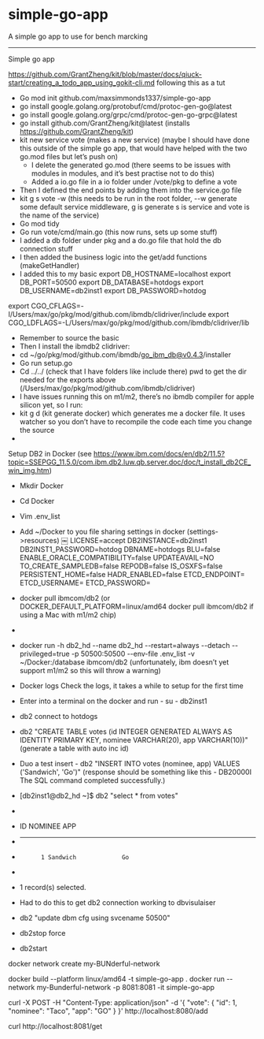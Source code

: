 # simple-go-app
A simple go app to use for bench marcking



--------

Simple go app

https://github.com/GrantZheng/kit/blob/master/docs/qiuck-start/creating_a_todo_app_using_gokit-cli.md following this as a tut

* Go mod init github.com/maxsimmonds1337/simple-go-app
* go install google.golang.org/protobuf/cmd/protoc-gen-go@latest 
* go install google.golang.org/grpc/cmd/protoc-gen-go-grpc@latest 
* go install github.com/GrantZheng/kit@latest (installs https://github.com/GrantZheng/kit)
* kit new service vote (makes a new service) (maybe I should have done this outside of the simple go app, that would have helped with the two go.mod files but let’s push on)
    * I delete the generated go.mod (there seems to be issues with modules in modules, and it’s best practise not to do this)
    * Added a io.go file in a io folder under /vote/pkg to define a vote
* Then I defined the end points by adding them into the service.go file
* kit g s vote -w (this needs to be run in the root folder, --w generate some default service middleware, g is generate s is service and vote is the name of the service)
* Go mod tidy
* Go run vote/cmd/main.go (this now runs, sets up some stuff)
* I added a db folder under pkg and a do.go file that hold the db connection stuff
* I then added the business logic into the get/add functions (makeGetHandler)
* I added this to my basic
export DB_HOSTNAME=localhost
export DB_PORT=50500
export DB_DATABASE=hotdogs
export DB_USERNAME=db2inst1
export DB_PASSWORD=hotdog

export CGO_CFLAGS=-I/Users/max/go/pkg/mod/github.com/ibmdb/clidriver/include
export CGO_LDFLAGS=-L/Users/max/go/pkg/mod/github.com/ibmdb/clidriver/lib

* Remember to source the basic
* Then I install the ibmdb2 clidriver:
* cd ~/go/pkg/mod/github.com/ibmdb/go_ibm_db@v0.4.3/installer 
* Go run setup.go
* Cd ../../ (check that I have folders like include there) pwd to get the dir needed for the exports above (/Users/max/go/pkg/mod/github.com/ibmdb/clidriver)
* I have issues running this on m1/m2, there’s no ibmdb compiler for apple silicon yet, so I run:
* kit g d (kit generate docker) which generates me a docker file. It uses watcher so you don’t have to recompile the code each time you change the source
* 


Setup DB2 in Docker (see https://www.ibm.com/docs/en/db2/11.5?topic=SSEPGG_11.5.0/com.ibm.db2.luw.qb.server.doc/doc/t_install_db2CE_win_img.htm)

* Mkdir Docker
* Cd Docker
* Vim .env_list
* Add ~/Docker to you file sharing settings in docker (settings->resources)
￼
LICENSE=accept
DB2INSTANCE=db2inst1
DB2INST1_PASSWORD=hotdog
DBNAME=hotdogs
BLU=false
ENABLE_ORACLE_COMPATIBILITY=false
UPDATEAVAIL=NO
TO_CREATE_SAMPLEDB=false
REPODB=false
IS_OSXFS=false
PERSISTENT_HOME=false
HADR_ENABLED=false
ETCD_ENDPOINT=
ETCD_USERNAME=
ETCD_PASSWORD=
* docker pull ibmcom/db2 (or DOCKER_DEFAULT_PLATFORM=linux/amd64 docker pull ibmcom/db2 if using a Mac with m1/m2 chip)
* 
* docker run -h db2_hd --name db2_hd --restart=always --detach --privileged=true -p 50500:50500 --env-file .env_list -v ~/Docker:/database ibmcom/db2 (unfortunately, ibm doesn’t yet support m1/m2 so this will throw a warning)
* Docker logs <container name> Check the logs, it takes a while to setup for the first time 
* Enter into a terminal on the docker and run - su - db2inst1
* db2 connect to hotdogs
* db2 "CREATE TABLE votes (id INTEGER GENERATED ALWAYS AS IDENTITY PRIMARY KEY, nominee VARCHAR(20), app VARCHAR(10))" (generate a table with auto inc id)
* Duo a test insert - db2 "INSERT INTO votes (nominee, app) VALUES ('Sandwich', 'Go')" (response should be something like this - DB20000I  The SQL command completed successfully.)
* [db2inst1@db2_hd ~]$ db2 "select * from votes"
* 
* ID          NOMINEE              APP       
* ----------- -------------------- ----------
*           1 Sandwich             Go        
* 
*   1 record(s) selected.


* Had to do this to get db2 connection working to dbvisulaiser
* db2 "update dbm cfg using svcename 50500"
* db2stop force
* db2start

docker network create my-BUNderful-network

docker build --platform linux/amd64  -t simple-go-app .
docker run --network my-Bunderful-network -p 8081:8081 -it simple-go-app

curl -X POST -H "Content-Type: application/json" -d '{
  "vote": {
    "id": 1,
    "nominee": "Taco",
    "app": "GO"
  }
}' http://localhost:8080/add


curl http://localhost:8081/get
